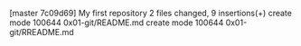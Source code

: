 [master 7c09d69] My first repository
 2 files changed, 9 insertions(+)
 create mode 100644 0x01-git/README.md
 create mode 100644 0x01-git/RREADME.md

